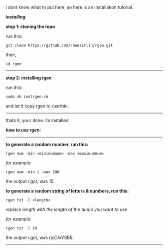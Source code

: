 i dont know what to put here, so here is an installation tutorial.

***installing***

**step 1: cloning the repo**

run this:
```
git clone https://github.com/cheezitlin/rgen.git
```
then,

```
cd rgen
```

******
**step 2: installing rgen**

run this:
```
sudo sh instrgen.sh
```
and let it copy rgen to  /usr/bin.
******
thats it, your done. its installed.

***how to use rgen:***
******
**to generate a random number, run this:**
```
rgen num -min <minimumnum> -max <maximumnum> 
```
*for example:*
```
rgen num -min 1 -max 100
```
the output i got, was 15.

**to generate a random string of letters & numbers, run this:**
```
rgen txt -l <length>
```
*replace length with the length of the audio you want to use*

*for example:*
```
rgen txt -l 10
```

the output i got, was rjcOIvYSB5.

******
